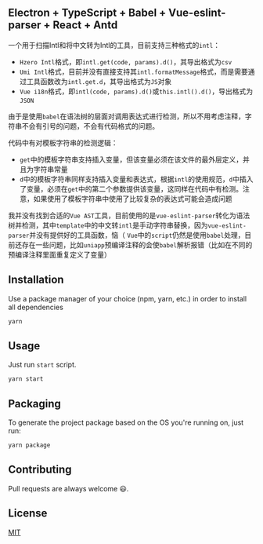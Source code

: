 ## Electron + TypeScript + Babel + Vue-eslint-parser + React + Antd

一个用于扫描Intl和将中文转为Intl的工具，目前支持三种格式的`intl`：
- `Hzero Intl`格式，即`intl.get(code, params).d()`，其导出格式为`csv`
- `Umi Intl`格式，目前并没有直接支持其`intl.formatMessage`格式，而是需要通过工具函数改为`intl.get.d`，其导出格式为`JS`对象
- `Vue i18n`格式，即`intl(code, params).d()`或`this.intl().d()`，导出格式为`JSON`

由于是使用`babel`在语法树的层面对调用表达式进行检测，所以不用考虑注释，字符串不会有引号的问题，不会有代码格式的问题。

代码中有对模板字符串的检测逻辑：
- `get`中的模板字符串支持插入变量，但该变量必须在该文件的最外层定义，并且为字符串常量
- `d`中的模板字符串同样支持插入变量和表达式，根据`intl`的使用规范，`d`中插入了变量，必须在`get`中的第二个参数提供该变量，这同样在代码中有检测。注意，如果使用了模板字符串中使用了比较复杂的表达式可能会造成问题

我并没有找到合适的`Vue AST`工具，目前使用的是`vue-eslint-parser`转化为语法树并检测，其中`template`中的中文转`intl`是手动字符串替换，因为`vue-eslint-parser`并没有提供好的工具函数，恼（
`Vue`中的`script`仍然是使用`babel`处理，目前还存在一些问题，比如`uniapp`预编译注释的会使`babel`解析报错（比如在不同的预编译注释里面重复定义了变量）

## Installation

Use a package manager of your choice (npm, yarn, etc.) in order to install all dependencies

```bash
yarn
```

## Usage

Just run `start` script.

```bash
yarn start
```

## Packaging

To generate the project package based on the OS you're running on, just run:

```bash
yarn package
```

## Contributing

Pull requests are always welcome 😃.

## License

[MIT](https://choosealicense.com/licenses/mit/)
